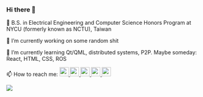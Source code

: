 ### Hi there 👋



:closed_book: B.S. in Electrical Engineering and Computer Science Honors Program at NYCU (formerly known as NCTU), Taiwan

🔭 I’m currently working on some random shit

🌱 I’m currently learning Qt/QML, distributed systems, P2P. Maybe someday: React, HTML, CSS, ROS

📫 How to reach me: <a href="https://www.facebook.com/chenkai.chang.eecs/"><img src="https://img.icons8.com/fluency/144/000000/facebook-new.png" width="24" height="24">
<a href="https://www.instagram.com/kiezhung/"><img src="https://img.icons8.com/fluency/96/000000/instagram-new.png" width="24" height="24">
<a href="https://twitter.com/ChenKaiChangTW"><img src="https://img.icons8.com/color/96/000000/twitter--v1.png" width="24" height="24">
<a href="https://www.linkedin.com/in/chen-kai-chang"><img src="https://img.icons8.com/fluency/96/000000/linkedin.png" width="24" height="24">
<a href="https://github.com/kie4280/"><img src="https://img.icons8.com/material-rounded/96/000000/github.png" width="24" height="24">
  
![](https://komarev.com/ghpvc/?username=kie4280)

